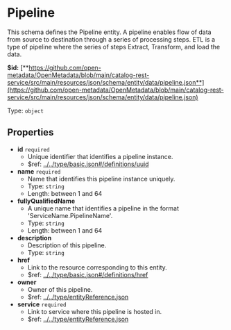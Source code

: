 # Pipeline

This schema defines the Pipeline entity. A pipeline enables flow of data from source to destination through a series of processing steps. ETL is a type of pipeline where the series of steps Extract, Transform, and load the data.

**$id:** [**https://github.com/open-metadata/OpenMetadata/blob/main/catalog-rest-service/src/main/resources/json/schema/entity/data/pipeline.json**](https://github.com/open-metadata/OpenMetadata/blob/main/catalog-rest-service/src/main/resources/json/schema/entity/data/pipeline.json)

Type: `object`

## Properties

* **id** `required`
  * Unique identifier that identifies a pipeline instance.
  * $ref: [../../type/basic.json\#/definitions/uuid](pipeline.md#....typebasic.jsondefinitionsuuid)
* **name** `required`
  * Name that identifies this pipeline instance uniquely.
  * Type: `string`
  * Length: between 1 and 64
* **fullyQualifiedName**
  * A unique name that identifies a pipeline in the format 'ServiceName.PipelineName'.
  * Type: `string`
  * Length: between 1 and 64
* **description**
  * Description of this pipeline.
  * Type: `string`
* **href**
  * Link to the resource corresponding to this entity.
  * $ref: [../../type/basic.json\#/definitions/href](pipeline.md#....typebasic.jsondefinitionshref)
* **owner**
  * Owner of this pipeline.
  * $ref: [../../type/entityReference.json](pipeline.md#....typeentityreference.json)
* **service** `required`
  * Link to service where this pipeline is hosted in.
  * $ref: [../../type/entityReference.json](pipeline.md#....typeentityreference.json)

